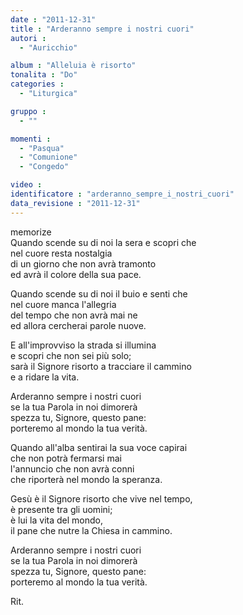```yaml
---
date : "2011-12-31"
title : "Arderanno sempre i nostri cuori"
autori : 
  - "Auricchio"

album : "Alleluia è risorto"
tonalita : "Do"
categories : 
  - "Liturgica"

gruppo : 
  - ""

momenti : 
  - "Pasqua"
  - "Comunione"
  - "Congedo"

video : 
identificatore : "arderanno_sempre_i_nostri_cuori"
data_revisione : "2011-12-31"
---
```

  
  
  
  
  
  
  
  
  
  
memorize  
Quando scende su di noi la sera e scopri che   
nel cuore resta nostalgia  
di un giorno che non avrà tramonto  
ed avrà il colore della sua pace.   
  
  
Quando scende su di noi il buio e senti che  
nel cuore manca l'allegria  
del tempo che non avrà mai ne  
ed allora cercherai parole nuove.    
  
  
E all'improvviso la strada si illumina  
e scopri che non sei più solo;    
sarà il Signore risorto a tracciare il cammino   
e a ridare la vita.   
  
  
Arderanno sempre i nostri cuori   
se la tua Parola in noi dimorerà   
spezza tu, Signore, questo pane:   
porteremo al mondo la tua verità.  
  
  
  
  
  
  
  
  
  
  
Quando all'alba sentirai la sua voce capirai  
che non potrà fermarsi mai  
l'annuncio che non avrà conni  
che riporterà nel mondo la speranza.    
  
  
Gesù è il Signore risorto che vive nel tempo,  
è presente tra gli uomini;   
è lui la vita del mondo,  
il pane che nutre la Chiesa in cammino.   
  
  
Arderanno sempre i nostri cuori   
se la tua Parola in noi dimorerà   
spezza tu, Signore, questo pane:   
porteremo al mondo la tua verità.  
  
  
  
  
  
  
  
  
   
Rit.   
  
  
  
  
  
  
  
  
  
  
